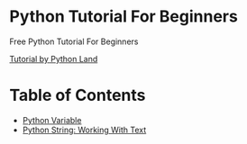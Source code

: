 # Python Tutorial For Beginners 
Free Python Tutorial For Beginners

[Tutorial by Python Land](https://python.land/python-tutorial)

Table of Contents
=================

* [Python Variable](https://github.com/eduardo-nakamura/introduction-to-python/blob/master/001-variable.py)
* [Python String: Working With Text](https://github.com/eduardo-nakamura/introduction-to-python/blob/master/002-strings.py)